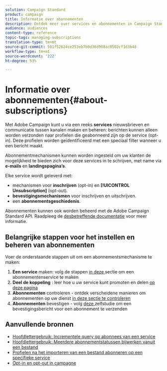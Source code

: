 ```yaml
---
solution: Campaign Standard
product: campaign
title: Informatie over abonnementen
description: Ontdek meer over services en abonnementen in Campaign Standard.
audience: audiences
content-type: reference
topic-tags: managing-subscriptions
translation-type: tm+mt
source-git-commit: 501f52624ce253eb7b0d36d908ac8502cf1d3b48
workflow-type: tm+mt
source-wordcount: '222'
ht-degree: 53%

---
```



# Informatie over abonnementen{#about-subscriptions}

Met Adobe Campaign kunt u via een reeks **services** nieuwsbrieven en communicatie tussen kanalen maken en beheren: berichten kunnen alleen worden verzonden naar profielen die geabonneerd zijn op de service (opt-in). Deze profielen worden geïdentificeerd met een speciaal filter wanneer u een bericht maakt.

Abonnementmechanismen kunnen worden ingesteld om uw klanten de mogelijkheid te bieden zich voor deze services in te schrijven, met name via **e-mails** en **landingspagina’s**.

Elke service wordt geleverd met:

* mechanismen voor **inschrijven** (opt-in) en **[!UICONTROL Unsubscription]** (opt-out).
* **bevestigingsmechanismen** voor inschrijven en uitschrijven.
* een **abonnementsgeschiedenis**.

Abonnementen kunnen ook worden beheerd met de Adobe Campaign Standard API. Raadpleeg de [desbetreffende documentatie](../../api/using/creating-a-service.md) voor meer informatie.

## Belangrijke stappen voor het instellen en beheren van abonnementen

Voer de onderstaande stappen uit om een abonnementsmechanisme te maken:

1. **Een service**  maken: volg de stappen  [in deze ](../../audiences/using/creating-a-service.md) sectie om een abonnementenservice te maken
1. **Deel de koppeling** : leer hoe u uw service kunt promoten en delen  [op deze pagina](../../audiences/using/promoting-a-service.md)
1. **Abonnementen**  controleren - ontdek verscheidene manieren om abonnementen op uw dienst  [in deze sectie te controleren](../../audiences/using/monitoring-subscriptions.md)
1. **Abonnementen**  bevestigen - volg  [deze ](../../audiences/using/confirming-subscription-to-a-service.md) zelfstudie om een bevestigingsbericht voor een abonnement te verzenden

## Aanvullende bronnen

* [Hoofdlettergebruik: Incrementele query op abonnees van een service](../../automating/using/incremental-query-on-subscribers.md)
* [Hoofdlettergebruik: Meerdere abonnementstatussen bijwerken vanuit een bestand](../../automating/using/updating-subscriptions-from-file.md)
* [Profielen na het importeren van een bestand abonneren op een specifieke service](../../automating/using/subscribing-profiles-from-file.md)
* [Opt-in en opt-out in campagne](../../audiences/using/about-opt-in-and-opt-out-in-campaign.md)
